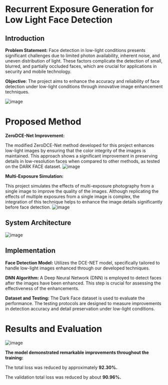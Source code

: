 # Recurrent Exposure Generation for Low Light Face Detection

## Introduction
**Problem Statement:** Face detection in low-light conditions presents significant challenges due to limited photon availability, inherent noise, and uneven distribution of light. These factors complicate the detection of small, blurred, and partially occluded faces, which are crucial for applications in security and mobile technology.

**Objective**: The project aims to enhance the accuracy and reliability of face detection under low-light conditions through innovative image enhancement techniques.

![image](https://github.com/officialkushagragupta/Recurrent-Exposure-Generation-for-Low-Light-Face-Detection/assets/96885711/cc88263b-8dec-4c50-8770-64a0671a2779)


# Proposed Method

**ZeroDCE-Net Improvement:**

The modified ZeroDCE-Net method developed for this project enhances low-light images by ensuring that the color integrity of the images is maintained. This approach shows a significant improvement in preserving details in low-resolution faces when compared to other methods, as tested on the DARK FACE dataset.
![image](https://github.com/officialkushagragupta/Recurrent-Exposure-Generation-for-Low-Light-Face-Detection/assets/96885711/5147a83b-b4e2-4fdb-af85-a20764cfbde6)

**Multi-Exposure Simulation:**

This project simulates the effects of multi-exposure photography from a single image to improve the quality of the images. Although replicating the effects of multiple exposures from a single image is complex, the integration of this technique helps to enhance the image details significantly before face detection.
![image](https://github.com/officialkushagragupta/Recurrent-Exposure-Generation-for-Low-Light-Face-Detection/assets/96885711/9ea41511-b30c-4970-8527-45f4fa330afb)

## System Architecture
![image](https://github.com/officialkushagragupta/Recurrent-Exposure-Generation-for-Low-Light-Face-Detection/assets/96885711/e73747b7-8b30-4a0e-8d44-10cb5be3f2a3)


## Implementation

**Face Detection Model:** Utilizes the DCE-NET model, specifically tailored to handle low-light images enhanced through our developed techniques.

**DNN Algorithm:** A Deep Neural Network (DNN) is employed to detect faces after the images have been enhanced. This step is crucial for assessing the effectiveness of the enhancements.

**Dataset and Testing:**
The Dark Face dataset is used to evaluate the performance.
The testing protocols are designed to measure improvements in detection accuracy and detail preservation under low-light conditions.

# Results and Evaluation

![image](https://github.com/officialkushagragupta/Recurrent-Exposure-Generation-for-Low-Light-Face-Detection/assets/96885711/76ff4e03-2e65-4511-8f59-494f356f3ae9)

**The model demonstrated remarkable improvements throughout the training:**
 
 The total loss was reduced by approximately **92.30%.**
 
 The validation total loss was reduced by about **90.96%.**


